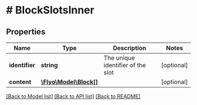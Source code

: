 # # BlockSlotsInner

## Properties

Name | Type | Description | Notes
------------ | ------------- | ------------- | -------------
**identifier** | **string** | The unique identifier of the slot | [optional]
**content** | [**\Flyo\Model\Block[]**](Block.md) |  | [optional]

[[Back to Model list]](../../README.md#models) [[Back to API list]](../../README.md#endpoints) [[Back to README]](../../README.md)

